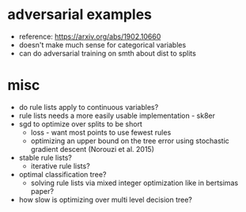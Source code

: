 # adversarial examples

- reference: https://arxiv.org/abs/1902.10660
- doesn't make much sense for categorical variables
- can do adversarial training on smth about dist to splits



# misc

- do rule lists apply to continuous variables?
- rule lists needs a more easily usable implementation - sk8er
- sgd to optimize over splits to be short
  - loss - want most points to use fewest rules
  - optimizing an upper bound on the tree error using stochastic gradient descent (Norouzi et al. 2015)
- stable rule lists?
  - iterative rule lists?
- optimal classification tree?
  - solving rule lists via mixed integer optimization like in bertsimas paper?
- how slow is optimizing over multi level decision tree?